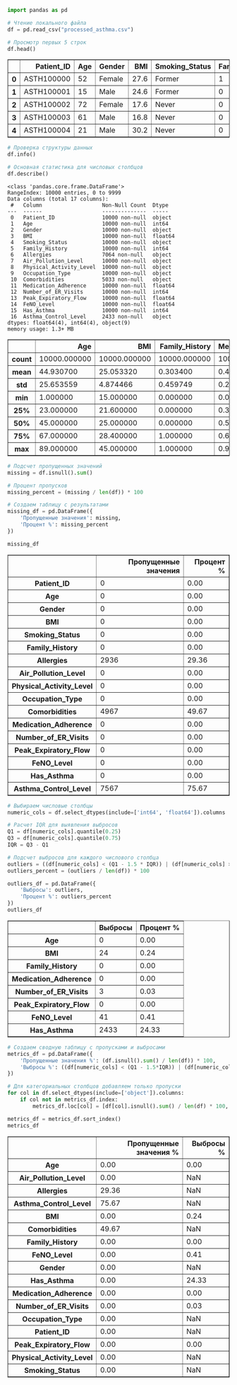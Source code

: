 ```python
import pandas as pd

# Чтение локального файла
df = pd.read_csv("processed_asthma.csv")

# Просмотр первых 5 строк
df.head()

```




<div>
<style scoped>
    .dataframe tbody tr th:only-of-type {
        vertical-align: middle;
    }

    .dataframe tbody tr th {
        vertical-align: top;
    }

    .dataframe thead th {
        text-align: right;
    }
</style>
<table border="1" class="dataframe">
  <thead>
    <tr style="text-align: right;">
      <th></th>
      <th>Patient_ID</th>
      <th>Age</th>
      <th>Gender</th>
      <th>BMI</th>
      <th>Smoking_Status</th>
      <th>Family_History</th>
      <th>Allergies</th>
      <th>Air_Pollution_Level</th>
      <th>Physical_Activity_Level</th>
      <th>Occupation_Type</th>
      <th>Comorbidities</th>
      <th>Medication_Adherence</th>
      <th>Number_of_ER_Visits</th>
      <th>Peak_Expiratory_Flow</th>
      <th>FeNO_Level</th>
      <th>Has_Asthma</th>
      <th>Asthma_Control_Level</th>
    </tr>
  </thead>
  <tbody>
    <tr>
      <th>0</th>
      <td>ASTH100000</td>
      <td>52</td>
      <td>Female</td>
      <td>27.6</td>
      <td>Former</td>
      <td>1</td>
      <td>NaN</td>
      <td>Moderate</td>
      <td>Sedentary</td>
      <td>Outdoor</td>
      <td>Diabetes</td>
      <td>0.38</td>
      <td>0</td>
      <td>421.0</td>
      <td>46.0</td>
      <td>0</td>
      <td>NaN</td>
    </tr>
    <tr>
      <th>1</th>
      <td>ASTH100001</td>
      <td>15</td>
      <td>Male</td>
      <td>24.6</td>
      <td>Former</td>
      <td>0</td>
      <td>Dust</td>
      <td>Low</td>
      <td>Moderate</td>
      <td>Indoor</td>
      <td>Both</td>
      <td>0.60</td>
      <td>2</td>
      <td>297.6</td>
      <td>22.9</td>
      <td>0</td>
      <td>NaN</td>
    </tr>
    <tr>
      <th>2</th>
      <td>ASTH100002</td>
      <td>72</td>
      <td>Female</td>
      <td>17.6</td>
      <td>Never</td>
      <td>0</td>
      <td>NaN</td>
      <td>Moderate</td>
      <td>Moderate</td>
      <td>Indoor</td>
      <td>NaN</td>
      <td>0.38</td>
      <td>0</td>
      <td>303.3</td>
      <td>15.3</td>
      <td>0</td>
      <td>NaN</td>
    </tr>
    <tr>
      <th>3</th>
      <td>ASTH100003</td>
      <td>61</td>
      <td>Male</td>
      <td>16.8</td>
      <td>Never</td>
      <td>0</td>
      <td>Multiple</td>
      <td>High</td>
      <td>Sedentary</td>
      <td>Outdoor</td>
      <td>Both</td>
      <td>0.60</td>
      <td>1</td>
      <td>438.0</td>
      <td>40.1</td>
      <td>1</td>
      <td>Poorly Controlled</td>
    </tr>
    <tr>
      <th>4</th>
      <td>ASTH100004</td>
      <td>21</td>
      <td>Male</td>
      <td>30.2</td>
      <td>Never</td>
      <td>0</td>
      <td>NaN</td>
      <td>Moderate</td>
      <td>Active</td>
      <td>Indoor</td>
      <td>NaN</td>
      <td>0.82</td>
      <td>3</td>
      <td>535.0</td>
      <td>27.7</td>
      <td>0</td>
      <td>NaN</td>
    </tr>
  </tbody>
</table>
</div>




```python
# Проверка структуры данных
df.info()

# Основная статистика для числовых столбцов
df.describe()

```

    <class 'pandas.core.frame.DataFrame'>
    RangeIndex: 10000 entries, 0 to 9999
    Data columns (total 17 columns):
     #   Column                   Non-Null Count  Dtype  
    ---  ------                   --------------  -----  
     0   Patient_ID               10000 non-null  object 
     1   Age                      10000 non-null  int64  
     2   Gender                   10000 non-null  object 
     3   BMI                      10000 non-null  float64
     4   Smoking_Status           10000 non-null  object 
     5   Family_History           10000 non-null  int64  
     6   Allergies                7064 non-null   object 
     7   Air_Pollution_Level      10000 non-null  object 
     8   Physical_Activity_Level  10000 non-null  object 
     9   Occupation_Type          10000 non-null  object 
     10  Comorbidities            5033 non-null   object 
     11  Medication_Adherence     10000 non-null  float64
     12  Number_of_ER_Visits      10000 non-null  int64  
     13  Peak_Expiratory_Flow     10000 non-null  float64
     14  FeNO_Level               10000 non-null  float64
     15  Has_Asthma               10000 non-null  int64  
     16  Asthma_Control_Level     2433 non-null   object 
    dtypes: float64(4), int64(4), object(9)
    memory usage: 1.3+ MB
    




<div>
<style scoped>
    .dataframe tbody tr th:only-of-type {
        vertical-align: middle;
    }

    .dataframe tbody tr th {
        vertical-align: top;
    }

    .dataframe thead th {
        text-align: right;
    }
</style>
<table border="1" class="dataframe">
  <thead>
    <tr style="text-align: right;">
      <th></th>
      <th>Age</th>
      <th>BMI</th>
      <th>Family_History</th>
      <th>Medication_Adherence</th>
      <th>Number_of_ER_Visits</th>
      <th>Peak_Expiratory_Flow</th>
      <th>FeNO_Level</th>
      <th>Has_Asthma</th>
    </tr>
  </thead>
  <tbody>
    <tr>
      <th>count</th>
      <td>10000.000000</td>
      <td>10000.000000</td>
      <td>10000.000000</td>
      <td>10000.000000</td>
      <td>10000.000000</td>
      <td>10000.000000</td>
      <td>10000.000000</td>
      <td>10000.000000</td>
    </tr>
    <tr>
      <th>mean</th>
      <td>44.930700</td>
      <td>25.053320</td>
      <td>0.303400</td>
      <td>0.497998</td>
      <td>1.015900</td>
      <td>400.884090</td>
      <td>25.101420</td>
      <td>0.243300</td>
    </tr>
    <tr>
      <th>std</th>
      <td>25.653559</td>
      <td>4.874466</td>
      <td>0.459749</td>
      <td>0.224809</td>
      <td>1.020564</td>
      <td>97.531113</td>
      <td>9.840184</td>
      <td>0.429096</td>
    </tr>
    <tr>
      <th>min</th>
      <td>1.000000</td>
      <td>15.000000</td>
      <td>0.000000</td>
      <td>0.000000</td>
      <td>0.000000</td>
      <td>150.000000</td>
      <td>5.000000</td>
      <td>0.000000</td>
    </tr>
    <tr>
      <th>25%</th>
      <td>23.000000</td>
      <td>21.600000</td>
      <td>0.000000</td>
      <td>0.320000</td>
      <td>0.000000</td>
      <td>334.800000</td>
      <td>18.200000</td>
      <td>0.000000</td>
    </tr>
    <tr>
      <th>50%</th>
      <td>45.000000</td>
      <td>25.000000</td>
      <td>0.000000</td>
      <td>0.500000</td>
      <td>1.000000</td>
      <td>402.500000</td>
      <td>25.000000</td>
      <td>0.000000</td>
    </tr>
    <tr>
      <th>75%</th>
      <td>67.000000</td>
      <td>28.400000</td>
      <td>1.000000</td>
      <td>0.670000</td>
      <td>2.000000</td>
      <td>468.700000</td>
      <td>31.700000</td>
      <td>0.000000</td>
    </tr>
    <tr>
      <th>max</th>
      <td>89.000000</td>
      <td>45.000000</td>
      <td>1.000000</td>
      <td>0.990000</td>
      <td>6.000000</td>
      <td>600.000000</td>
      <td>63.900000</td>
      <td>1.000000</td>
    </tr>
  </tbody>
</table>
</div>




```python
# Подсчет пропущенных значений
missing = df.isnull().sum()

# Процент пропусков
missing_percent = (missing / len(df)) * 100

# Создаем таблицу с результатами
missing_df = pd.DataFrame({
    'Пропущенные значения': missing,
    'Процент %': missing_percent
})

missing_df

```




<div>
<style scoped>
    .dataframe tbody tr th:only-of-type {
        vertical-align: middle;
    }

    .dataframe tbody tr th {
        vertical-align: top;
    }

    .dataframe thead th {
        text-align: right;
    }
</style>
<table border="1" class="dataframe">
  <thead>
    <tr style="text-align: right;">
      <th></th>
      <th>Пропущенные значения</th>
      <th>Процент %</th>
    </tr>
  </thead>
  <tbody>
    <tr>
      <th>Patient_ID</th>
      <td>0</td>
      <td>0.00</td>
    </tr>
    <tr>
      <th>Age</th>
      <td>0</td>
      <td>0.00</td>
    </tr>
    <tr>
      <th>Gender</th>
      <td>0</td>
      <td>0.00</td>
    </tr>
    <tr>
      <th>BMI</th>
      <td>0</td>
      <td>0.00</td>
    </tr>
    <tr>
      <th>Smoking_Status</th>
      <td>0</td>
      <td>0.00</td>
    </tr>
    <tr>
      <th>Family_History</th>
      <td>0</td>
      <td>0.00</td>
    </tr>
    <tr>
      <th>Allergies</th>
      <td>2936</td>
      <td>29.36</td>
    </tr>
    <tr>
      <th>Air_Pollution_Level</th>
      <td>0</td>
      <td>0.00</td>
    </tr>
    <tr>
      <th>Physical_Activity_Level</th>
      <td>0</td>
      <td>0.00</td>
    </tr>
    <tr>
      <th>Occupation_Type</th>
      <td>0</td>
      <td>0.00</td>
    </tr>
    <tr>
      <th>Comorbidities</th>
      <td>4967</td>
      <td>49.67</td>
    </tr>
    <tr>
      <th>Medication_Adherence</th>
      <td>0</td>
      <td>0.00</td>
    </tr>
    <tr>
      <th>Number_of_ER_Visits</th>
      <td>0</td>
      <td>0.00</td>
    </tr>
    <tr>
      <th>Peak_Expiratory_Flow</th>
      <td>0</td>
      <td>0.00</td>
    </tr>
    <tr>
      <th>FeNO_Level</th>
      <td>0</td>
      <td>0.00</td>
    </tr>
    <tr>
      <th>Has_Asthma</th>
      <td>0</td>
      <td>0.00</td>
    </tr>
    <tr>
      <th>Asthma_Control_Level</th>
      <td>7567</td>
      <td>75.67</td>
    </tr>
  </tbody>
</table>
</div>




```python
# Выбираем числовые столбцы
numeric_cols = df.select_dtypes(include=['int64', 'float64']).columns

# Расчет IQR для выявления выбросов
Q1 = df[numeric_cols].quantile(0.25)
Q3 = df[numeric_cols].quantile(0.75)
IQR = Q3 - Q1

# Подсчет выбросов для каждого числового столбца
outliers = ((df[numeric_cols] < (Q1 - 1.5 * IQR)) | (df[numeric_cols] > (Q3 + 1.5 * IQR))).sum()
outliers_percent = (outliers / len(df)) * 100

outliers_df = pd.DataFrame({
    'Выбросы': outliers,
    'Процент %': outliers_percent
})
outliers_df

```




<div>
<style scoped>
    .dataframe tbody tr th:only-of-type {
        vertical-align: middle;
    }

    .dataframe tbody tr th {
        vertical-align: top;
    }

    .dataframe thead th {
        text-align: right;
    }
</style>
<table border="1" class="dataframe">
  <thead>
    <tr style="text-align: right;">
      <th></th>
      <th>Выбросы</th>
      <th>Процент %</th>
    </tr>
  </thead>
  <tbody>
    <tr>
      <th>Age</th>
      <td>0</td>
      <td>0.00</td>
    </tr>
    <tr>
      <th>BMI</th>
      <td>24</td>
      <td>0.24</td>
    </tr>
    <tr>
      <th>Family_History</th>
      <td>0</td>
      <td>0.00</td>
    </tr>
    <tr>
      <th>Medication_Adherence</th>
      <td>0</td>
      <td>0.00</td>
    </tr>
    <tr>
      <th>Number_of_ER_Visits</th>
      <td>3</td>
      <td>0.03</td>
    </tr>
    <tr>
      <th>Peak_Expiratory_Flow</th>
      <td>0</td>
      <td>0.00</td>
    </tr>
    <tr>
      <th>FeNO_Level</th>
      <td>41</td>
      <td>0.41</td>
    </tr>
    <tr>
      <th>Has_Asthma</th>
      <td>2433</td>
      <td>24.33</td>
    </tr>
  </tbody>
</table>
</div>




```python
# Создаем сводную таблицу с пропусками и выбросами
metrics_df = pd.DataFrame({
    'Пропущенные значения %': (df.isnull().sum() / len(df)) * 100,
    'Выбросы %': ((df[numeric_cols] < (Q1 - 1.5*IQR)) | (df[numeric_cols] > (Q3 + 1.5*IQR))).sum() / len(df) * 100
})

# Для категориальных столбцов добавляем только пропуски
for col in df.select_dtypes(include=['object']).columns:
    if col not in metrics_df.index:
        metrics_df.loc[col] = [df[col].isnull().sum() / len(df) * 100, 0]

metrics_df = metrics_df.sort_index()
metrics_df


```




<div>
<style scoped>
    .dataframe tbody tr th:only-of-type {
        vertical-align: middle;
    }

    .dataframe tbody tr th {
        vertical-align: top;
    }

    .dataframe thead th {
        text-align: right;
    }
</style>
<table border="1" class="dataframe">
  <thead>
    <tr style="text-align: right;">
      <th></th>
      <th>Пропущенные значения %</th>
      <th>Выбросы %</th>
    </tr>
  </thead>
  <tbody>
    <tr>
      <th>Age</th>
      <td>0.00</td>
      <td>0.00</td>
    </tr>
    <tr>
      <th>Air_Pollution_Level</th>
      <td>0.00</td>
      <td>NaN</td>
    </tr>
    <tr>
      <th>Allergies</th>
      <td>29.36</td>
      <td>NaN</td>
    </tr>
    <tr>
      <th>Asthma_Control_Level</th>
      <td>75.67</td>
      <td>NaN</td>
    </tr>
    <tr>
      <th>BMI</th>
      <td>0.00</td>
      <td>0.24</td>
    </tr>
    <tr>
      <th>Comorbidities</th>
      <td>49.67</td>
      <td>NaN</td>
    </tr>
    <tr>
      <th>Family_History</th>
      <td>0.00</td>
      <td>0.00</td>
    </tr>
    <tr>
      <th>FeNO_Level</th>
      <td>0.00</td>
      <td>0.41</td>
    </tr>
    <tr>
      <th>Gender</th>
      <td>0.00</td>
      <td>NaN</td>
    </tr>
    <tr>
      <th>Has_Asthma</th>
      <td>0.00</td>
      <td>24.33</td>
    </tr>
    <tr>
      <th>Medication_Adherence</th>
      <td>0.00</td>
      <td>0.00</td>
    </tr>
    <tr>
      <th>Number_of_ER_Visits</th>
      <td>0.00</td>
      <td>0.03</td>
    </tr>
    <tr>
      <th>Occupation_Type</th>
      <td>0.00</td>
      <td>NaN</td>
    </tr>
    <tr>
      <th>Patient_ID</th>
      <td>0.00</td>
      <td>NaN</td>
    </tr>
    <tr>
      <th>Peak_Expiratory_Flow</th>
      <td>0.00</td>
      <td>0.00</td>
    </tr>
    <tr>
      <th>Physical_Activity_Level</th>
      <td>0.00</td>
      <td>NaN</td>
    </tr>
    <tr>
      <th>Smoking_Status</th>
      <td>0.00</td>
      <td>NaN</td>
    </tr>
  </tbody>
</table>
</div>




```python

```

